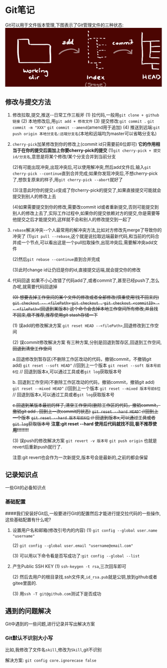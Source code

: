 # Git笔记
Git可以用于文件版本管理,下图表示了Git管理文件的三种状态:
![Git工作流](../Source/pic/skill_learning/git工作三种状态.png)
## 修改与提交方法
1. 修改拉取,提交,推送--日常工作三板斧
   (1) 拉代码,一般用`git clone + github 链接`
   (2) 本地修改后,用`git add + 修改文件`
   (3) 提交修改:`git commit .` `git commit -m "XXX"` `git commit --amend`(amend用于追加)
   (4) 推送到远端:`git push origin 本地分支名:远端分支名`(本地和远端均为master可以省略分支名)

2. `cherry-pick`加某修改到你的修改上(commit id只需要前6位即可)
   **它的作用相当于在你的提交后面加上你要cherry-pick的提交**
   (1)`git cherry-pick + 提交id/分支名`,意思是将某个修改/某个分支合并到当前分支

   (2)有可能出现冲突,出现冲突后,可以使用解冲突,然后add文件后,输入`git cherry-pick --continue`直到合并完成;如果你发现冲突后,不想cherry-pick了,想恢复原来的样子,用`git cherry-pick --abort`就好了

   (3)注意此时你的提交`id`变成了你cherry-pick的提交了,如果直接提交可能就会提交到别人的修改上去

   (4)如果需要提交到你的修改,需要改commit id或者重新提交,否则可能提交到别人的修改上去了,实际工作过程中,如果你的提交依赖对方的提交,你是需要等他提交之后才能提交的,这样就不会和别人的修改提交到一起了

3. `rebase`解决冲突--个人最常用的解冲突方法,比如对方修改先merge了导致你的冲突了
   (1)`git pull --rebase`,这个就是说拉取远端最新代码,和当前的代码合并成一个节点,可以看出这是一个pull拉取操作,出现冲突后,需要解冲突add文件

    (2)然后`git rebase --continue`直到合并完成

    (3)此时change id让仍旧是你的id,直接提交远端,就会提交你的修改

4. 代码回退
   如果不小心改错了代码add了,或者commit了,甚至已经push了,怎么办呢,就需要代码回退掉

   ~~(0) 想要去掉工作空间的某个文件的修改或者全部修改(慎重使用!找不回来的)
    `git checkout -- <filePath>`
    `git checkout .`
    `git checkout <commitID> -- <filePath>`(回退到某版本)
    这个命令会去掉本地工作空间所有修改,并且找不回来,极不推荐,推荐使用git stash存储一下~~

   (1) 误add的修改解决方案
    `git reset HEAD --<filePath>`,回退修改到工作空间

   (2) 误commit修改解决方案
   有三种方案,分别是回退到暂存区,回退到工作空间,~~回退到清空工作空间~~

    a.回退修改到暂存区(不删除工作区改动的代码，撤销commit，不撤销git add)
    `git reset --soft HEAD^`  //回到上一个版本
    `git reset --soft 版本号前6位` // 回退到版本x,可以通过工具或者`git log`获取版本号

    b. 回退到工作空间(不删除工作区改动的代码，撤销commit，撤销git add)
    `git reset --mixed HEAD^`  //回到上一个版本
    `git reset --mixed 版本号前6位` // 回退到版本x,可以通过工具或者`git log`获取版本号

    ~~c.回退到某版本最初的样子,清空工作空间(删除工作区的代码，撤销commit，撤销git add . 回到上一次commit的状态)~~
    ~~`git reset --hard HEAD^`  //回到上一个版本~~
    ~~`git reset --hard 版本号前6位` // 回退到版本x,可以通过工具或者`git log`获取版本号~~
    **注意:git reset --hard 使用后代码就找不回,极不推荐使用!!!!!!!!**

   (3) 误push的修改解决方案
   `git revert -v 版本号`
   `git push origin`
   也就是revert后重新push就行了.

   注意:git revert也会作为一次新提交,版本号会是最新的,之前的都会保留
## 记录知识点
一些Git的必备知识点
### 基础配置
####我们安装好Git后,一般要进行Git的配置然后才能进行提交拉代码的一些操作,这些基础配置有什么呢?
1. 设置用户名和邮箱(修改引号内的内容)
   (1) `git config --global user.name "username"`

   (2) `git config --global user.email "username@email.com"`

   (3) 可以用以下命令看是否写成功了:`git config --global --list`

2. 产生Public SSH KEY
    (1) `ssh-keygen -t rsa`,三次回车即可

    (2) 然后去用户的根目录找.ssh文件夹,`id_rsa.pub`就是公钥,放到github或者gitee里面的.

    (3) 用`ssh -T git@github.com`测试下是否成功

## 遇到的问题解决
Git中遇到的一些问题,进行记录并写出解决方案

### Git默认不识别大小写
比如,我修改了文件名`skill`,修改为`Skill`,git不识别

解决方案:
 `git config core.ignorecase false`